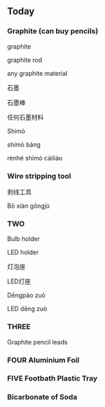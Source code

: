 ## Today

### Graphite (can buy pencils)
graphite

graphite rod

any graphite material

石墨

石墨棒

任何石墨材料

Shímò

shímò bàng

rènhé shímò cáiliào


### Wire stripping tool

剥线工具

Bō xiàn gōngjù

### TWO

Bulb holder

LED holder

灯泡座

LED灯座

Dēngpào zuò

LED dēng zuò

### THREE

Graphite pencil leads

### FOUR Aluminium Foil

### FIVE Footbath Plastic Tray

### Bicarbonate of Soda
